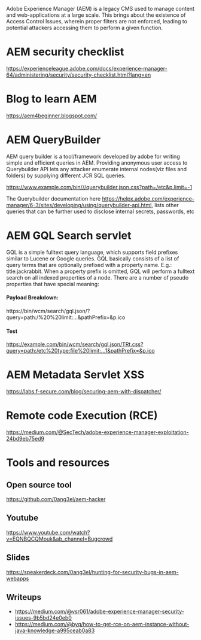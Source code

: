 Adobe Experience Manager (AEM) is a legacy CMS used to manage content and web-applications at a large scale.
This brings about the existence of Access Control Issues, wherein proper filters are not enforced, leading to potential attackers accessing them to perform a given function.

# AEM security checklist
https://experienceleague.adobe.com/docs/experience-manager-64/administering/security/security-checklist.html?lang=en

# Blog to learn AEM
https://aem4beginner.blogspot.com/

# AEM QueryBuilder
AEM query builder is a tool/framework developed by adobe for writing simple and efficient queries in AEM. Providing anonymous user access to Querybuilder API lets any attacker enumerate internal nodes(viz files and folders) by supplying different JCR SQL queries.

https://www.example.com/bin///querybuilder.json.css?path=/etc&p.limit=-1

The Querybuilder documentation here https://helpx.adobe.com/experience-manager/6-3/sites/developing/using/querybuilder-api.html, lists other queries that can be further used to disclose internal secrets, passwords, etc


# AEM GQL Search servlet 
GQL is a simple fulltext query language, which supports field prefixes similar to Lucene or Google queries.
GQL basically consists of a list of query terms that are optionally prefixed with a property name. E.g.: title:jackrabbit. When a property prefix is omitted, GQL will perform a fulltext search on all indexed properties of a node. There are a number of pseudo properties that have special meaning:


#### Payload Breakdown:
https://<DOMAIN>bin/wcm/search/gql.json/<DISPATCHER-BYPASS>?query=path:/<NODE-NAME>%20<ITEM-TYPE>%20limit:...<QUERY-LIMIT>&pathPrefix=&p.ico

#### Test
  https://example.com/bin/wcm/search/gql.json/TRt.css?query=path:/etc%20type:file%20limit:...1&pathPrefix=&p.ico
  
  
# AEM Metadata Servlet XSS
  https://labs.f-secure.com/blog/securing-aem-with-dispatcher/
  
 # Remote code Execution (RCE)
https://medium.com/@SecTech/adobe-experience-manager-exploitation-24bd9eb75ed9  
  
  
# Tools and resources

  ## Open source tool
  https://github.com/0ang3el/aem-hacker
  
  ## Youtube
  https://www.youtube.com/watch?v=EQNBQCQMouk&ab_channel=Bugcrowd
  
  ## Slides
https://speakerdeck.com/0ang3el/hunting-for-security-bugs-in-aem-webapps
  

  ## Writeups
  * https://medium.com/@vsr061/adobe-experience-manager-security-issues-9b5bd24e0eb0
  * https://medium.com/@byq/how-to-get-rce-on-aem-instance-without-java-knowledge-a995ceab0a83
